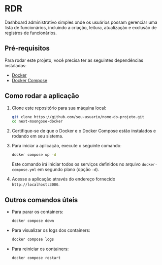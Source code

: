 # RDR

 Dashboard administrativo simples onde os usuários possam gerenciar uma lista de funcionários, incluindo a criação, leitura, atualização e exclusão de registros de funcionários.

## Pré-requisitos

Para rodar este projeto, você precisa ter as seguintes dependências instaladas:

- [Docker](https://www.docker.com/get-started)
- [Docker Compose](https://docs.docker.com/compose/install/)

## Como rodar a aplicação

1. Clone este repositório para sua máquina local:

    ```bash
    git clone https://github.com/seu-usuario/nome-do-projeto.git
    cd next-moongose-docker
    ```

2. Certifique-se de que o Docker e o Docker Compose estão instalados e rodando em seu sistema.

3. Para iniciar a aplicação, execute o seguinte comando:

    ```bash
    docker compose up -d
    ```

    Este comando irá iniciar todos os serviços definidos no arquivo `docker-compose.yml` em segundo plano (opção `-d`).

4. Acesse a aplicação através do endereço fornecido  `http://localhost:3000`.

## Outros comandos úteis

- Para parar os containers:

    ```bash
    docker compose down
    ```

- Para visualizar os logs dos containers:

    ```bash
    docker compose logs
    ```

- Para reiniciar os containers:

    ```bash
    docker compose restart
    ```